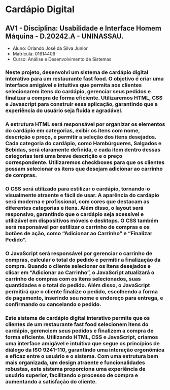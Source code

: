 # Cardápio Digital

## AV1 - Disciplina: Usabilidade e Interface Homem Máquina - D.20242.A - UNINASSAU.

* Aluno: Orlando José da Silva Junior 
* Matrícula: 01614406 
* Curso: Análise e Desenvolvimento de Sistemas 

### Neste projeto, desenvolvi um sistema de cardápio digital interativo para um restaurante fast food. O objetivo é criar uma interface amigável e intuitiva que permita aos clientes selecionarem itens do cardápio, gerenciar seus pedidos e finalizar a compra de forma eficiente. Utilizaremos HTML, CSS e Javascript para construir essa aplicação, garantindo que a experiência do usuário seja fluida e agradável.

### A estrutura HTML será responsável por organizar os elementos do cardápio em categorias, exibir os itens com nome, descrição e preço, e permitir a seleção dos itens desejados. Cada categoria do cardápio, como Hambúrgueres, Salgados e Bebidas, será claramente definida, e cada item dentro dessas categorias terá uma breve descrição e o preço correspondente. Utilizaremos checkboxes para que os clientes possam selecionar os itens que desejam adicionar ao carrinho de compras.

### O CSS será utilizado para estilizar o cardápio, tornando-o visualmente atraente e fácil de usar. A aparência do cardápio será moderna e profissional, com cores que destacam as diferentes categorias e itens. Além disso, o layout será responsivo, garantindo que o cardápio seja acessível e utilizável em dispositivos móveis e desktops. O CSS também será responsável por estilizar o carrinho de compras e os botões de ação, como “Adicionar ao Carrinho” e “Finalizar Pedido”.

### O JavaScript será responsável por gerenciar o carrinho de compras, calcular o total do pedido e permitir a finalização da compra. Quando o cliente selecionar os itens desejados e clicar em “Adicionar ao Carrinho”, o JavaScript atualizará o carrinho de compras com os itens selecionados, suas quantidades e o total do pedido. Além disso, o JavaScript permitirá que o cliente finalize o pedido, escolhendo a forma de pagamento, inserindo seu nome e endereço para entrega, e confirmando ou cancelando o pedido.

### Este sistema de cardápio digital interativo permite que os clientes de um restaurante fast food selecionem itens do cardápio, gerenciem seus pedidos e finalizem a compra de forma eficiente. Utilizando HTML, CSS e JavaScript, criamos uma interface amigável e intuitiva que segue os princípios de diálogo da ISO 9241-110, garantindo uma interação ergonômica e eficaz entre o usuário e o sistema. Com uma estrutura bem mais organizada, um design atraente e funcionalidades robustas, este sistema proporciona uma experiência de usuário superior, facilitando o processo de compra e aumentando a satisfação do cliente.
